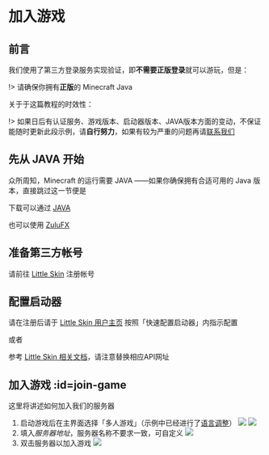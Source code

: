 # 加入游戏

## 前言

我们使用了第三方登录服务实现验证，即**不需要正版登录**就可以游玩，但是：

!> 请确保你拥有**正版**的 Minecraft Java

关于于这篇教程的时效性：

!> 如果日后有认证服务、游戏版本、启动器版本、JAVA版本方面的变动，不保证能随时更新此段示例，请**自行努力**，如果有较为严重的问题再请[联系我们](contact)

## 先从 JAVA 开始

众所周知，Minecraft 的运行需要 JAVA ——如果你确保拥有合适可用的 Java 版本，直接跳过这一节便是

下载可以通过 [JAVA](https://www.java.com)

也可以使用 [ZuluFX](https://www.azul.com/downloads/zulu-community/)

## 准备第三方帐号

请前往 [Little Skin](https://littlesk.in/) 注册帐号

## 配置启动器

请在注册后请于 [Little Skin 用户主页](https://littlesk.in/user) 按照「快速配置启动器」内指示配置

或者

参考 [Little Skin 相关文档](https://manual.littlesk.in/advanced/yggdrasil.html#在客户端使用)，请注意替换相应API网址

<!-- 注意：正如前面所说，由于我们使用第三方登录服务，就需要启动器支持自定义 [Yggdrasil API](https://github.com/yushijinhun/authlib-injector/wiki/Yggdrasil-服务端技术规范) 服务器：

这里我们推荐使用 [HMCL](https://hmcl.huangyuhui.net/) 或者 [BakaXL](https://www.bakaxl.com/)

以下以

- HMCL 3.3.170 做启动器
- Minecraft 1.15.2 选为游戏版本
- [Little Skin](https://littlesk.in/) 为认证服务器

进行配置：

1. 打开 HMCL 的「新建账户」界面；如果这是首次打开 HMCL，这个界面将会在启动时弹出
   ![](_media/launcher-conf/2.png)
   ![](_media/launcher-conf/3.png)
   ![](_media/launcher-conf/4.png)
   这是首次打开 HMCL 的样子：
   ![](_media/launcher-conf/1.png)

2. 选择登录方式为「外置登录（authlib-injector）」：
   ![](_media/launcher-conf/5.png)

3. 点击「+」，在接下来的窗口中填入*认证服务器地址*
   ![](_media/launcher-conf/6.png)
   ![](_media/launcher-conf/7.png)
   ![](_media/launcher-conf/8.png)

4. 填入在 [Blessing Skin Demo](https://skin.prinzeugen.net/) 注册的用户名密码并确定
   ![](_media/launcher-conf/9.png)

5. 安装 1.15.2 版本
   ![](_media/launcher-conf/10.png)
   ![](_media/launcher-conf/11.png)
   我们可以更换源，这里使用了官方源：
   ![](_media/launcher-conf/12.png)
   ![](_media/launcher-conf/13.png)
   ![](_media/launcher-conf/14.png)
   ![](_media/launcher-conf/15.png)

6. 点击启动游戏
   ![](_media/launcher-conf/16.png) -->

## 加入游戏 :id=join-game

<!-- 上一节最后会将游戏启动（如果一切配置无恙）， -->
这里将讲述如何加入我们的服务器

1. 启动游戏后在主界面选择「多人游戏」（示例中已经进行了[语言调整](faq?id=调整游戏语言)）
![](_media/game-server-conf/1.png)
![](_media/game-server-conf/2.png)
3. 填入*服务器地址*，服务器名称不要求一致，可自定义
![](_media/game-server-conf/3.png)
4. 双击服务器以加入游戏
![](_media/game-server-conf/4.png)